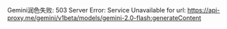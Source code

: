 
Gemini润色失败: 503 Server Error: Service Unavailable for url: https://api-proxy.me/gemini/v1beta/models/gemini-2.0-flash:generateContent